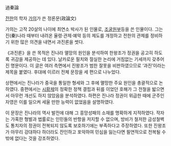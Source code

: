 過秦論  

[전한](%EC%A0%84%ED%95%9C.md)의 학자 [가의](%EA%B0%80%EC%9D%98.md)가 쓴 정론문(政論文)

가의는 고작 20살의 나이에 최연소 박사가 된 인물로,
[조굴원부](%EC%A1%B0%EA%B5%B4%EC%9B%90%EB%B6%80.md)등을 쓴 인물이다. 그는 진(秦)나라 때부터 내려온
율령·관제·예악 등의 제도를 개정하고 전한의 관제를 정비하기 위한 많은 의견을 내면서 과진론을 썻다.

《과진론》을 쓴 목적은 진나라 멸망의 원인을 분석하여 한왕조가 정권을 공고히 하도록 귀감을 제공하는 데 있다. 날카로운 필치와 절실한 논리에
거침없는 기세까지 갖추어진 명문이다. 이 글은 여러 측면에서 진왕조가 범한 잘못을 비판하였으므로 ‘과진’이라는 제목을 붙였다. 후대에 이르러
전체 문장을 세 편으로 나누었다.  

상편에서는 진나라가 중국을 통일한 형세와 그 후에 멸망한 주요 원인을 총괄적으로 논하였다. 중편에서는
[시황제](%EC%8B%9C%ED%99%A9%EC%A0%9C.md)의 정확한 정책 결핍과 뒤를 이었던 호해가 그 전철을 밟으면서 아무런
개선도 하지 않았음을 분석하였다. 하편은 진나라 정권이 위급한 때에 군주인 자영은 이를 일으켜 세울 만한 능력이 없었음을 설명하였다.

이 문장은 진나라의 역사 발전에 대해 그 흥망성패의 소재를 명확하게 지적하였다. 작자는 가혹한 형벌과 법률로는 인민들의 반항을 저지할 수
없으며, 방비가 철저한 금성철벽도 통치자의 정권이 전복되지 않도록 보호하기에는 부족하다고 주장하였다. 또한 진왕조가 아무리 강대하다 하더라도
잔인하고 포악하여 민심을 잃는다면 필연적으로 전복될 수밖에 없다는 것을 강조하였다.  

